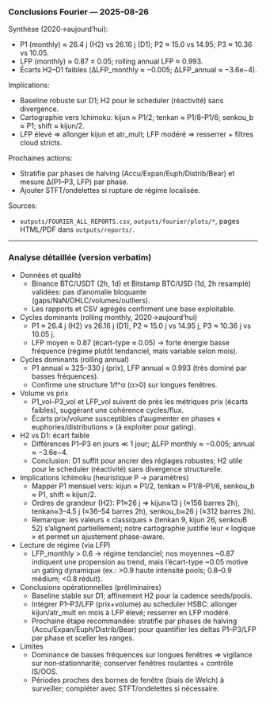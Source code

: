 ### Conclusions Fourier — 2025-08-26

Synthèse (2020→aujourd’hui):
- P1 (monthly) ≈ 26.4 j (H2) vs 26.16 j (D1); P2 ≈ 15.0 vs 14.95; P3 ≈ 10.36 vs 10.05.
- LFP (monthly) ≈ 0.87 ± 0.05; rolling annual LFP ≈ 0.993.
- Écarts H2–D1 faibles (ΔLFP_monthly ≈ −0.005; ΔLFP_annual ≈ −3.6e−4).

Implications:
- Baseline robuste sur D1; H2 pour le scheduler (réactivité) sans divergence.
- Cartographie vers Ichimoku: kijun ≈ P1/2; tenkan ≈ P1/8–P1/6; senkou_b ≈ P1; shift ≈ kijun/2.
- LFP élevé ⇒ allonger kijun et atr_mult; LFP modéré ⇒ resserrer + filtres cloud stricts.

Prochaines actions:
- Stratifie par phases de halving (Accu/Expan/Euph/Distrib/Bear) et mesure Δ(P1–P3, LFP) par phase.
- Ajouter STFT/ondelettes si rupture de régime localisée.

Sources:
- `outputs/FOURIER_ALL_REPORTS.csv`, `outputs/fourier/plots/*`, pages HTML/PDF dans `outputs/reports/`.

---

### Analyse détaillée (version verbatim)

- Données et qualité
  - Binance BTC/USDT (2h, 1d) et Bitstamp BTC/USD (1d, 2h resamplé) validées: pas d’anomalie bloquante (gaps/NaN/OHLC/volumes/outliers).
  - Les rapports et CSV agrégés confirment une base exploitable.
- Cycles dominants (rolling monthly, 2020→aujourd’hui)
  - P1 ≈ 26.4 j (H2) vs 26.16 j (D1), P2 ≈ 15.0 j vs 14.95 j, P3 ≈ 10.36 j vs 10.05 j.
  - LFP moyen ≈ 0.87 (écart-type ≈ 0.05) → forte énergie basse fréquence (régime plutôt tendanciel, mais variable selon mois).
- Cycles dominants (rolling annual)
  - P1 annual ≈ 325–330 j (prix), LFP annual ≈ 0.993 (très dominé par basses fréquences).
  - Confirme une structure 1/f^α (α>0) sur longues fenêtres.
- Volume vs prix
  - P1_vol–P3_vol et LFP_vol suivent de près les métriques prix (écarts faibles), suggérant une cohérence cycles/flux.
  - Écarts prix/volume susceptibles d’augmenter en phases « euphories/distributions » (à exploiter pour gating).
- H2 vs D1: écart faible
  - Différences P1–P3 en jours ≪ 1 jour; ΔLFP monthly ≈ −0.005; annual ≈ −3.6e−4.
  - Conclusion: D1 suffit pour ancrer des réglages robustes; H2 utile pour le scheduler (réactivité) sans divergence structurelle.
- Implications Ichimoku (heuristique P → paramètres)
  - Mapper P1 mensuel vers: kijun ≈ P1/2, tenkan ≈ P1/8–P1/6, senkou_b ≈ P1, shift ≈ kijun/2.
  - Ordres de grandeur (H2): P1≈26 j ⇒ kijun≈13 j (≈156 barres 2h), tenkan≈3–4.5 j (≈36–54 barres 2h), senkou_b≈26 j (≈312 barres 2h).
  - Remarque: les valeurs « classiques » (tenkan 9, kijun 26, senkouB 52) s’alignent partiellement; notre cartographie justifie leur « logique » et permet un ajustement phase-aware.
- Lecture de régime (via LFP)
  - LFP_monthly > 0.6 → régime tendanciel; nos moyennes ~0.87 indiquent une propension au trend, mais l’écart-type ~0.05 motive un gating dynamique (ex.: >0.9 haute intensité pools; 0.8–0.9 médium; <0.8 réduit).
- Conclusions opérationnelles (préliminaires)
  - Baseline stable sur D1; affinement H2 pour la cadence seeds/pools.
  - Intégrer P1–P3/LFP (prix+volume) au scheduler HSBC: allonger kijun/atr_mult en mois à LFP élevé; resserrer en LFP modéré.
  - Prochaine étape recommandée: stratifie par phases de halving (Accu/Expan/Euph/Distrib/Bear) pour quantifier les deltas P1–P3/LFP par phase et sceller les ranges.
- Limites
  - Dominance de basses fréquences sur longues fenêtres ⇒ vigilance sur non‑stationnarité; conserver fenêtres roulantes + contrôle IS/OOS.
  - Périodes proches des bornes de fenêtre (biais de Welch) à surveiller; compléter avec STFT/ondelettes si nécessaire.


